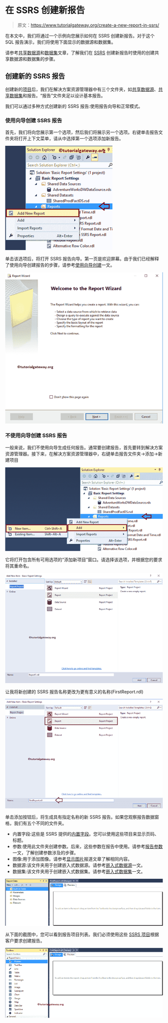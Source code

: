 # 在 SSRS 创建新报告

> 原文：<https://www.tutorialgateway.org/create-a-new-report-in-ssrs/>

在本文中，我们将通过一个示例向您展示如何在 SSRS 创建新报告。对于这个 SQL 报告演示，我们将使用下面显示的数据源和数据集。

请参考[共享数据源](https://www.tutorialgateway.org/ssrs-shared-data-source/)和[数据集](https://www.tutorialgateway.org/shared-dataset-in-ssrs/)文章，了解我们在 [SSRS](https://www.tutorialgateway.org/ssrs/) 创建新报告时使用的创建共享数据源和数据集的步骤。

## 创建新的 SSRS 报告

创建新的[项目](https://www.tutorialgateway.org/create-new-project-in-ssrs/)后，我们在解决方案资源管理器中有三个文件夹，如[共享数据源](https://www.tutorialgateway.org/ssrs-shared-data-source/)、[共享数据集](https://www.tutorialgateway.org/shared-dataset-in-ssrs/)和报告。“报告”文件夹足以设计基本报告。

我们可以通过多种方式创建新的 SSRS 报告:使用报告向导和正常模式。

### 使用向导创建 SSRS 报告

首先，我们将向您展示第一个选项，然后我们将展示另一个选项。右键单击报告文件夹将打开上下文菜单，请从中选择第一个选项添加新报告。

![Create a New SSRS Report 1](img/d1412dc79d229be2dc39b8bc5fe01d67.png)

单击该选项后，将打开 SSRS 报告向导。第一页是欢迎屏幕。由于我们已经解释了使用向导创建报告的步骤，请参考[使用向导创建](https://www.tutorialgateway.org/creating-ssrs-report-using-report-wizard/)一文。

![Create a New SSRS Report 2](img/13ddffa12666310e6b0a975cf9787bb9.png)

### 不使用向导创建 SSRS 报告

一般来说，我们不使用向导生成任何报告。通常要创建报告，首先要转到解决方案资源管理器。接下来，在解决方案资源管理器中，右键单击报告文件夹->添加->新建项目

![Create a New SSRS Report 3](img/e743432741ea4b96f9fecc4a0f853101.png)

它将打开包含所有可用选项的“添加新项目”窗口。请选择该选项，并根据您的要求将其重命名。

![Create a New SSRS Report 4](img/f998700f81ad39217d8abbcb16b3438a.png)

让我将新创建的 SSRS 报告名称更改为更有意义的名称(FirstReport.rdl)

![Create a New SSRS Report 5](img/d5dbf88430b5db5977ecf569582dea66.png)

单击添加按钮后，将生成具有指定名称的新 SSRS 报告。如果您观察报告数据窗格，我们有五个不同的文件夹。

*   内置字段:这些是 SSRS 提供的[内置字段](https://www.tutorialgateway.org/global-references-in-ssrs/)。您可以使用这些项目来显示页码、标题。
*   参数:使用此文件夹创建参数。后来，这些参数在报告中使用。请参考[报告参数](https://www.tutorialgateway.org/ssrs-report-parameters/)一文，了解创建参数涉及的步骤。
*   图像:用于添加图像。请参考[显示图片](https://www.tutorialgateway.org/display-image-in-ssrs-report/)报道文章了解相同内容。
*   数据源:该文件夹用于创建嵌入式数据源。请参考[嵌入式数据源](https://www.tutorialgateway.org/embedded-data-source-in-ssrs/)一文。
*   数据集:该文件夹用于创建嵌入式数据集。请参考[嵌入式数据集](https://www.tutorialgateway.org/embedded-dataset-in-ssrs/)一文。

![Create a New Report in SSRS 6](img/fa371e76d6818c61329d6e7c57a24111.png)

从下面的截图中，您可以看到报告项目列表。我们必须使用这些 [SSRS 项目](https://www.tutorialgateway.org/ssrs-report-items/)根据客户要求创建报告。

![Create a New SSRS Report 7](img/22c5e140a95faec426ff1bfb91a6be03.png)